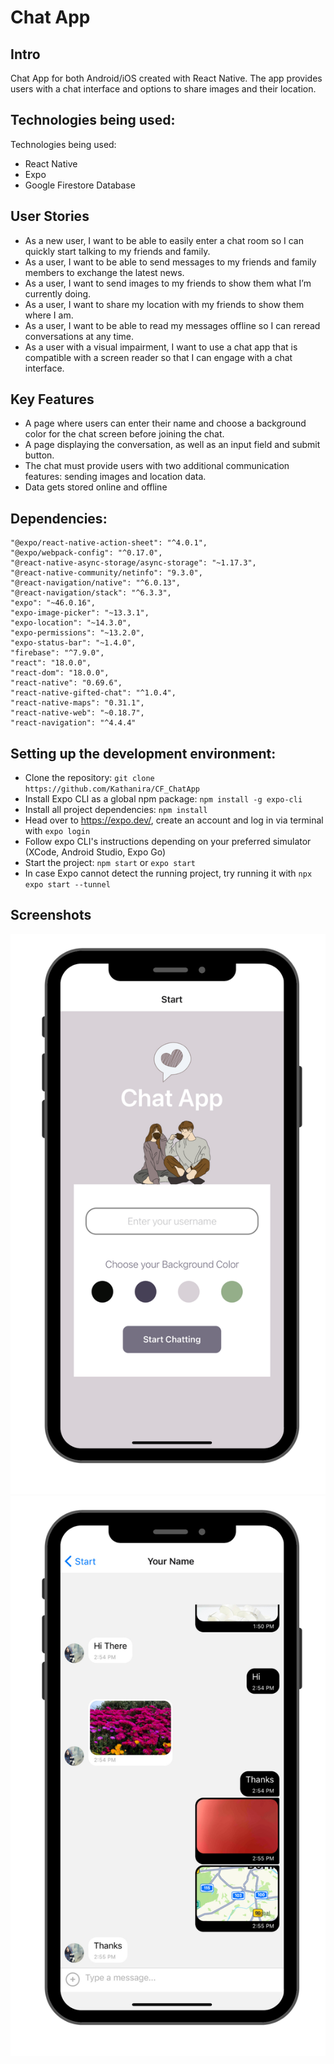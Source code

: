# Chat App

 ## Intro

 Chat App for both Android/iOS created with React Native. The app provides users with a chat interface and options to share images and their location.

 ## Technologies being used:
 Technologies being used:
 - React Native
 - Expo
 - Google Firestore Database

 ## User Stories

 - As a new user, I want to be able to easily enter a chat room so I can quickly start talking to my
 friends and family.
 - As a user, I want to be able to send messages to my friends and family members to exchange
 the latest news.
 - As a user, I want to send images to my friends to show them what I’m currently doing.
 - As a user, I want to share my location with my friends to show them where I am.
 - As a user, I want to be able to read my messages offline so I can reread conversations at any
 time.
 - As a user with a visual impairment, I want to use a chat app that is compatible with a screen
 reader so that I can engage with a chat interface.

 ## Key Features

 - A page where users can enter their name and choose a background color for the chat screen
 before joining the chat.
 - A page displaying the conversation, as well as an input field and submit button.
 - The chat must provide users with two additional communication features: sending images
 and location data.
 - Data gets stored online and offline


 ## Dependencies:
    "@expo/react-native-action-sheet": "^4.0.1",
    "@expo/webpack-config": "^0.17.0",
    "@react-native-async-storage/async-storage": "~1.17.3",
    "@react-native-community/netinfo": "9.3.0",
    "@react-navigation/native": "^6.0.13",
    "@react-navigation/stack": "^6.3.3",
    "expo": "~46.0.16",
    "expo-image-picker": "~13.3.1",
    "expo-location": "~14.3.0",
    "expo-permissions": "~13.2.0",
    "expo-status-bar": "~1.4.0",
    "firebase": "^7.9.0",
    "react": "18.0.0",
    "react-dom": "18.0.0",
    "react-native": "0.69.6",
    "react-native-gifted-chat": "^1.0.4",
    "react-native-maps": "0.31.1",
    "react-native-web": "~0.18.7",
    "react-navigation": "^4.4.4"

## Setting up the development environment:
- Clone the repository: `git clone https://github.com/Kathanira/CF_ChatApp`
- Install Expo CLI as a global npm package: `npm install -g expo-cli`
 - Install all project dependencies: `npm install`
 - Head over to https://expo.dev/, create an account and log in via terminal with `expo login`
 - Follow expo CLI's instructions depending on your preferred simulator (XCode, Android Studio, Expo Go)
 - Start the project: `npm start` or `expo start`
 - In case Expo cannot detect the running project, try running it with `npx expo start --tunnel`


## Screenshots

![Screenshot1](/assets/Screenshot1.png?raw=true)
![Screenshot2](/assets/Screenshot2.png?raw=true)